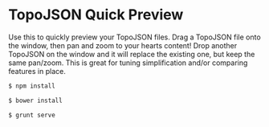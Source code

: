 # TopoJSON Quick Preview

Use this to quickly preview your TopoJSON files. Drag a TopoJSON file onto the window, then pan and zoom to your hearts content!
Drop another TopoJSON on the window and it will replace the existing one, but keep the same pan/zoom. This is great for tuning simplification and/or comparing features in place.

```bash
$ npm install

$ bower install

$ grunt serve
```
